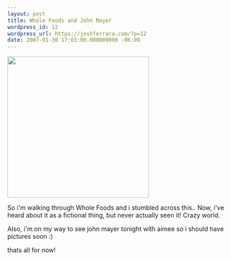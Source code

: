 ```yaml
---
layout: post
title: Whole Foods and John Mayer
wordpress_id: 12
wordpress_url: https://joshferrara.com/?p=12
date: 2007-01-30 17:03:00.000000000 -06:00
---
```

<p class="mobile-photo"><a href="http://photos1.blogger.com/x/blogger2/1892/135664769298385/1600/200519/bm-image-716545.jpg"><img src="http://photos1.blogger.com/x/blogger2/1892/135664769298385/320/852557/bm-image-716545.jpg" width="320"/></a></p>So i&#39;m walking through Whole Foods and i stumbled across this.. Now, i&#39;ve heard about it as a fictional thing, but never actually seen it! Crazy world.

Also, i&#39;m on my way to see john mayer tonight with aimee so i should have pictures soon :)

thats all for now!
